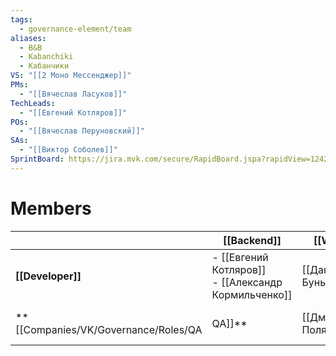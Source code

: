```yaml
---
tags:
  - governance-element/team
aliases:
  - B&B
  - Kabanchiki
  - Кабанчики
VS: "[[2 Моно Мессенджер]]"
PMs:
  - "[[Вячеслав Ласуков]]"
TechLeads:
  - "[[Евгений Котляров]]"
POs:
  - "[[Вячеслав Перуновский]]"
SAs:
  - "[[Виктор Соболев]]"
SprintBoard: https://jira.mvk.com/secure/RapidBoard.jspa?rapidView=1242
---
```

# Members
|                                    | [[Backend]]                                            | [[Web]]                     | [[Android]]                                      | [[iOS]]                                            |
| ---------------------------------- | ------------------------------------------------------ | --------------------------- | ------------------------------------------------ | -------------------------------------------------- |
| **[[Developer]]**                  | - [[Евгений Котляров]]<br>- [[Александр Кормильченко]] | [[Даниил Буньков]]          | - [[Михаил Мустакимов]]<br>- [[Евгений Белогур]] | - [[Алексей Слоневский]]<br>- [[Алексей Белоусов]] |
| **[[Companies/VK/Governance/Roles/QA|QA]]** | [[Дмитрий Полянских]]                                  | [[Мариэлла Малыгина]] (???) | [[Марина Лаврова]]                               | [[Марина Острова]]                                 |
